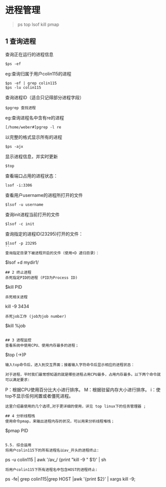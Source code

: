 # 进程管理

> ps top lsof kill pmap

## 1 查询进程
查询正在运行的进程信息
```
$ps -ef
```
eg:查询归属于用户colin115的进程
```
$ps -ef | grep colin115
$ps -lu colin115
```
查询进程ID（适合只记得部分进程字段）
```
$pgrep 查找进程
```
eg:查询进程名中含有re的进程
```
[/home/weber#]pgrep -l re
```

以完整的格式显示所有的进程
```
$ps -ajx
```
显示进程信息，并实时更新
```
$top
```
查看端口占用的进程状态：
```
lsof -i:3306
```
查看用户username的进程所打开的文件
```
$lsof -u username
```
查询init进程当前打开的文件
```
$lsof -c init
```
查询指定的进程ID(23295)打开的文件：
```
$lsof -p 23295
``
查询指定目录下被进程开启的文件（使用+D 递归目录）：
```
$lsof +d mydir1/
```
## 2 终止进程
杀死指定PID的进程 (PID为Process ID)
```
$kill PID
```
杀死相关进程
```
kill -9 3434
```
杀死job工作 (job为job number)
```
$kill %job
```

## 3 进程监控
查看系统中使用CPU、使用内存最多的进程；
```
$top
(->)P
```
输入top命令后，进入到交互界面；接着输入字符命令后显示相应的进程状态：

对于进程，平时我们最常想知道的就是哪些进程占用CPU最多，占用内存最多。以下两个命令就可以满足要求:
```
P：根据CPU使用百分比大小进行排序。
M：根据驻留内存大小进行排序。
i：使top不显示任何闲置或者僵死进程。
```
这里介绍最使用的几个选项,对于更详细的使用，详见 top linux下的任务管理器 ;

## 4 分析线程栈
使用命令pmap，来输出进程内存的状况，可以用来分析线程堆栈；
```
$pmap PID
```

5.5. 综合运用
将用户colin115下的所有进程名以av_开头的进程终止:
```
ps -u colin115 |  awk '/av_/ {print "kill -9 " $1}' | sh
```
将用户colin115下所有进程名中包含HOST的进程终止:
```
ps -fe| grep colin115|grep HOST |awk '{print $2}' | xargs kill -9;
```

